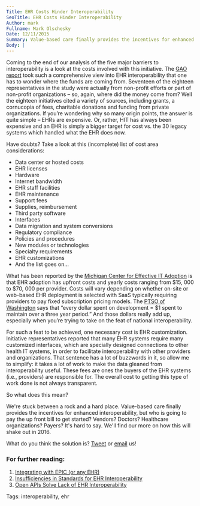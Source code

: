 ```yaml
---
Title: EHR Costs Hinder Interoperability
SeoTitle: EHR Costs Hinder Interoperability
Author: mark
Fullname: Mark Olschesky
Date: 12/11/2015
Summary: Value-based care finally provides the incentives for enhanced interoperability, but who is going to pay the up front bill to get started? Vendors? Doctors? Healthcare organizations? Payers?
Body: |
---
```

Coming to the end of our analysis of the five major barriers to interoperability is a look at the costs involved with this initiative. The [GAO report](http://www.gao.gov/assets/680/672585.pdf) took such a comprehensive view into EHR interoperability that one has to wonder where the funds are coming from. Seventeen of the eighteen representatives in the study were actually from non-profit efforts or part of non-profit organizations – so, again, where did the money come from? Well the eighteen initiatives cited a variety of sources, including grants, a cornucopia of fees, charitable donations and funding from private organizations. If you’re wondering why so many origin points, the answer is quite simple – EHRs are expensive. Or, rather, HIT has always been expensive and an EHR is simply a bigger target for cost vs. the 30 legacy systems which handled what the EHR does now.

Have doubts? Take a look at this (incomplete) list of cost area considerations:

- Data center or hosted costs
- EHR licenses
- Hardware
- Internet bandwidth
- EHR staff facilities
- EHR maintenance
- Support fees
- Supplies, reimbursement
- Third party software
- Interfaces
- Data migration and system conversions
- Regulatory compliance
- Policies and procedures
- New modules or technologies
- Specialty requirements
- EHR customizations
- And the list goes on...

What has been reported by the [Michigan Center for Effective IT Adoption](https://www.healthit.gov/newsroom/web-site-disclaimers) is that EHR adoption has upfront costs and yearly costs ranging from $15, 000 to $70, 000 per provider. Costs will vary depending on whether on-site or web-based EHR deployment is selected with SaaS typically requiring providers to pay fixed subscription pricing models. The [PTSO of Washington](http://www.hrsa.gov/healthit/toolbox/webinars/pdfs/customizingehrs.pdf) says that “every dollar spent on development = $1 spent to maintain over a three year period.” And those dollars really add up, especially when you’re trying to take on the feat of national interoperability.

For such a feat to be achieved, one necessary cost is EHR customization. Initiative representatives reported that many EHR systems require many customized interfaces, which are specially designed connections to other health IT systems, in order to facilitate interoperability with other providers and organizations. That sentence has a lot of buzzwords in it, so allow me to simplify: it takes a lot of work to make the data gleaned from interoperability useful. These fees are ones the buyers of the EHR systems (i.e., providers) are responsible for. The overall cost to getting this type of work done is not always transparent.

So what does this mean?

We're stuck between a rock and a hard place. Value-based care finally provides the incentives for enhanced interoperability, but who is going to pay the up front bill to get started? Vendors? Doctors? Healthcare organizations? Payers? It's hard to say. We'll find our more on how this will shake out in 2016.

What do you think the solution is? [Tweet](https://twitter.com/catalyzeio) or [email](https://catalyze.io/blog/hello@catalyze.io) us!

### For further reading:

1. [Integrating with EPIC (or any EHR)](https://catalyze.io/blog/integrating-with-epic-or-any-ehr)
2. [Insufficiencies in Standards for EHR Interoperability](https://catalyze.io/blog/insufficiencies-in-standards-for-ehr-interoperability)
3. [Open APIs Solve Lack of EHR Interoperability](https://catalyze.io/blog/open-apis-solve-lack-of-ehr-interoperability)

Tags: interoperability, ehr
